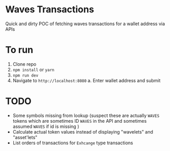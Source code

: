 # Waves Transactions

Quick and dirty POC of fetching waves transactions for a wallet address via APIs

# To run
1. Clone repo
2. `npm install` or `yarn`
3. `npm run dev`
4. Navigate to `http://localhost:8080`
  a. Enter wallet address and submit

# TODO
* Some symbols missing from lookup (suspect these are actually `WAVES` tokens which are sometimes ID `WAVES` in the API and sometimes assumed `WAVES` if id is missing )
* Calculate actual token values instead of displaying "wavelets" and "asset'lets"
* List orders of transactions for `Exhcange` type transactions

